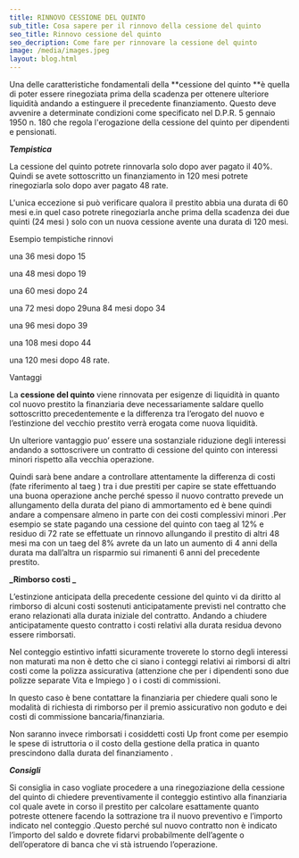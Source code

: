 ```yaml
---
title: RINNOVO CESSIONE DEL QUINTO
sub_title: Cosa sapere per il rinnovo della cessione del quinto
seo_title: Rinnovo cessione del quinto
seo_decription: Come fare per rinnovare la cessione del quinto
image: /media/images.jpeg
layout: blog.html
---
```

Una delle caratteristiche fondamentali della **cessione del quinto **è quella  di poter essere rinegoziata prima della scadenza  per ottenere  ulteriore liquidità andando a estinguere il precedente finanziamento. Questo deve avvenire a determinate condizioni come specificato nel D.P.R. 5 gennaio 1950 n. 180 che regola l'erogazione della cessione del quinto per dipendenti e pensionati.

**_Tempistica_**

La cessione del quinto potrete rinnovarla solo dopo aver pagato il 40%. Quindi se avete sottoscritto  un finanziamento in 120 mesi potrete rinegoziarla solo dopo aver pagato 48 rate.

L'unica eccezione si può verificare qualora il prestito abbia una durata di 60 mesi e.in quel caso potrete rinegoziarla anche prima della scadenza dei due quinti (24 mesi ) solo con un nuova cessione avente una durata di 120 mesi. 

Esempio tempistiche rinnovi

una 36 mesi dopo 15

una 48 mesi dopo 19

una 60 mesi dopo 24

una 72 mesi dopo 29una 84 mesi dopo 34

una 96 mesi dopo 39

una 108 mesi dopo 44

una 120 mesi dopo 48 rate.

Vantaggi 

La **cessione del quinto** viene rinnovata per esigenze di liquidità in quanto col nuovo prestito la finanziaria deve necessariamente saldare quello sottoscritto precedentemente e la differenza tra l’erogato del nuovo e l’estinzione del vecchio prestito verrà erogata come nuova liquidità.

Un ulteriore vantaggio puo’ essere una sostanziale riduzione degli interessi andando a sottoscrivere un contratto di cessione del quinto con interessi minori rispetto alla vecchia operazione.

Quindi sarà bene andare a controllare attentamente la differenza di costi (fate riferimento al taeg ) tra i due prestiti per capire se state effettuando una buona operazione anche perché spesso il nuovo contratto prevede un allungamento della durata del piano di ammortamento ed è bene quindi andare a compensare almeno in parte con dei costi complessivi minori .Per esempio se state pagando una cessione del quinto con taeg al 12% e residuo di 72 rate se effettuate un rinnovo allungando il prestito di altri 48 mesi ma con un taeg del 8% avrete da un lato un aumento di 4 anni della durata ma dall’altra un risparmio sui rimanenti 6 anni del precedente prestito.

**_Rimborso costi _**

L’estinzione anticipata della precedente cessione del quinto vi da diritto al rimborso di alcuni costi sostenuti anticipatamente previsti  nel contratto che erano relazionati alla durata iniziale del contratto. Andando a chiudere anticipatamente questo contratto i costi relativi alla durata residua devono essere rimborsati.

Nel conteggio estintivo infatti sicuramente troverete lo storno degli interessi non maturati ma non è detto che ci siano i conteggi relativi ai rimborsi di altri costi come la polizza assicurativa (attenzione che per i dipendenti sono due polizze separate Vita e Impiego ) o i costi di commissioni. 

In questo caso è bene contattare la finanziaria per chiedere quali sono le modalità di richiesta di rimborso per il premio assicurativo non goduto e dei costi di commissione bancaria/finanziaria.

Non saranno invece rimborsati i cosiddetti costi Up front come per esempio le spese di istruttoria o il costo della gestione della pratica in quanto prescindono dalla durata del finanziamento .

**_Consigli_**

Si consiglia in caso vogliate procedere a una rinegoziazione della cessione del quinto di  chiedere preventivamente il conteggio estintivo alla finanziaria col quale avete in corso il prestito per calcolare esattamente quanto potreste ottenere facendo la sottrazione tra il nuovo preventivo e l’importo indicato nel conteggio .Questo perché sul nuovo contratto non è indicato l’importo del saldo e dovrete fidarvi probabilmente dell’agente o dell’operatore di banca che vi stà istruendo l’operazione.
